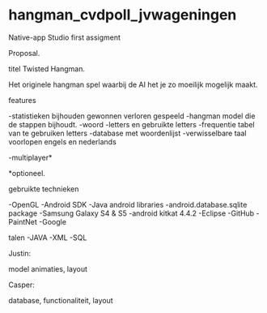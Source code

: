 hangman_cvdpoll_jvwageningen
============================

Native-app Studio first assigment

Proposal.

titel Twisted Hangman.

Het originele hangman spel waarbij de AI het je zo moeilijk mogelijk maakt.

features

-statistieken bijhouden gewonnen verloren gespeeld
-hangman model die de stappen bijhoudt.
-woord
-letters en gebruikte letters
-frequentie tabel van te gebruiken letters
-database met woordenlijst
-verwisselbare taal voorlopen engels en nederlands

-multiplayer*

*optioneel.

gebruikte technieken

-OpenGL
-Android SDK
-Java android libraries
-android.database.sqlite package
-Samsung Galaxy S4 & S5
-android kitkat 4.4.2
-Eclipse
-GitHub
-PaintNet
-Google

talen
-JAVA
-XML
-SQL

Justin:

model animaties, layout

Casper:

database, functionaliteit, layout 

